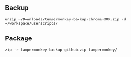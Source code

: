 ## Backup

```shell
unzip ~/Downloads/tampermonkey-backup-chrome-XXX.zip -d ~/workspace/userscripts/
```

## Package

```shell
zip -r tampermonkey-backup-github.zip tampermonkey/
```

